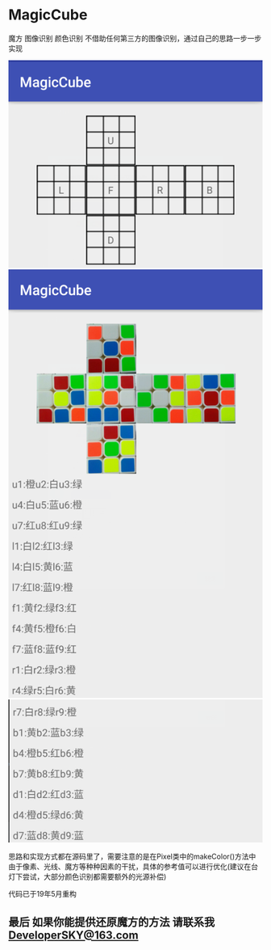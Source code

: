 # MagicCube 
魔方 图像识别 颜色识别
不借助任何第三方的图像识别，通过自己的思路一步一步实现

![Alt text](https://github.com/ITDreamSKY/MagicCube/blob/master/1.png) 
![Alt text](https://github.com/ITDreamSKY/MagicCube/blob/master/2.png) 
![Alt text](https://github.com/ITDreamSKY/MagicCube/blob/master/3.png) 

思路和实现方式都在源码里了，需要注意的是在Pixel类中的makeColor()方法中
由于像素、光线、魔方等种种因素的干扰，具体的参考值可以进行优化(建议在台灯下尝试，大部分颜色识别都需要额外的光源补偿)  

代码已于19年5月重构

## 最后 如果你能提供还原魔方的方法 请联系我 DeveloperSKY@163.com
